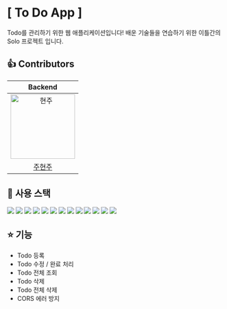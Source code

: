 # [ To Do App ]
Todo를 관리하기 위한 웹 애플리케이션입니다!
배운 기술들을 연습하기 위한 이틀간의 Solo 프로젝트 입니다.    

## 👍 Contributors

| Backend |
| :---: |
|<img src="https://user-images.githubusercontent.com/110887604/218117971-e329790d-4505-4433-b46b-72d3fd0787cd.jpg" width=150px alt="현주"/>|
|[주현주](https://github.com/Joo614)|

## 💪 사용 스택
<img src="https://img.shields.io/badge/java-F24E1E?style=for-the-badge&logo=java&logoColor=white"> <img src="https://img.shields.io/badge/SPRING DATA JPA-6DB33F?style=for-the-badge&logo=spring&logoColor=white"> <img src="https://img.shields.io/badge/spring boot-6DB33F?style=for-the-badge&logo=spring boot&logoColor=white">  <img src="https://img.shields.io/badge/spring aop-6DB33F?style=for-the-badge&logo=spring&logoColor=white">  <img src="https://img.shields.io/badge/spring rest docs-6DB33F?style=for-the-badge&logo=spring&logoColor=white"> <img src="https://img.shields.io/badge/Java Reflection-F7DF1E?style=for-the-badge&logo=java&logoColor=black"> <img src="https://img.shields.io/badge/MapStruct-4B4B77?style=for-the-badge&logo=mapstruct&logoColor=white">  <img src="https://img.shields.io/badge/Lombok-FF7800?style=for-the-badge&logo=lombok&logoColor=white">  <img src="https://img.shields.io/badge/JUnit5-25A162?style=for-the-badge&logo=JUnit5&logoColor=white">  <img src="https://img.shields.io/badge/mockito-41454A?style=for-the-badge&logo=mockito&logoColor=white">  <img src="https://img.shields.io/badge/asciidoctor-E40046?style=for-the-badge&logo=asciidoctor&logoColor=white">  <img src="https://img.shields.io/badge/H2-1E8CBE?style=for-the-badge&logo=h2&logoColor=white">  <img src="https://img.shields.io/badge/gradle-02303A?style=for-the-badge&logo=gradle&logoColor=white">

## ⭐ 기능
- Todo 등록
- Todo 수정 / 완료 처리
- Todo 전체 조회
- Todo 삭제
- Todo 전체 삭제
- CORS 에러 방지
